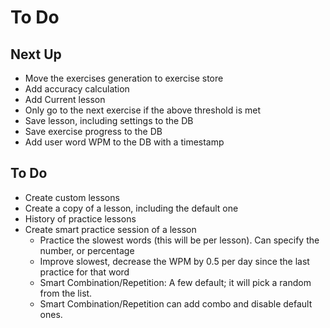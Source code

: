 # To Do

## Next Up

- Move the exercises generation to exercise store
- Add accuracy calculation
- Add Current lesson
- Only go to the next exercise if the above threshold is met
- Save lesson, including settings to the DB
- Save exercise progress to the DB
- Add user word WPM to the DB with a timestamp

## To Do

- Create custom lessons
- Create a copy of a lesson, including the default one
- History of practice lessons
- Create smart practice session of a lesson
  - Practice the slowest words (this will be per lesson). Can specify the number, or percentage
  - Improve slowest, decrease the WPM by 0.5 per day since the last practice for that word
  - Smart Combination/Repetition: A few default; it will pick a random from the list.
  - Smart Combination/Repetition can add combo and disable default ones.
